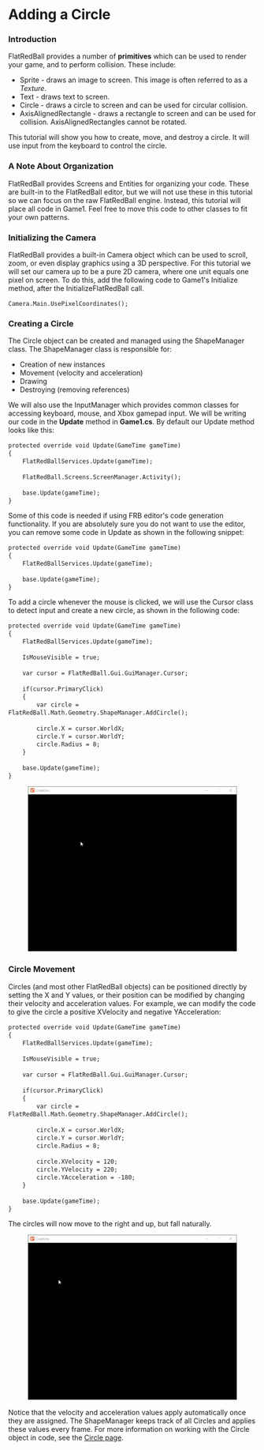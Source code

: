 # Adding a Circle

### Introduction

FlatRedBall provides a number of **primitives** which can be used to render your game, and to perform collision. These include:

* Sprite - draws an image to screen. This image is often referred to as a _Texture_.
* Text - draws text to screen.
* Circle - draws a circle to screen and can be used for circular collision.
* AxisAlignedRectangle - draws a rectangle to screen and can be used for collision. AxisAlignedRectangles cannot be rotated.

This tutorial will show you how to create, move, and destroy a circle. It will use input from the keyboard to control the circle.

### A Note About Organization

FlatRedBall provides Screens and Entities for organizing your code. These are built-in to the FlatRedBall editor, but we will not use these in this tutorial so we can focus on the raw FlatRedBall engine. Instead, this tutorial will place all code in Game1. Feel free to move this code to other classes to fit your own patterns.

### Initializing the Camera

FlatRedBall provides a built-in Camera object which can be used to scroll, zoom, or even display graphics using a 3D perspective. For this tutorial we will set our camera up to be a pure 2D camera, where one unit equals one pixel on screen. To do this, add the following code to Game1's Initialize method, after the InitializeFlatRedBall call.

```
Camera.Main.UsePixelCoordinates();
```

### Creating a Circle

The Circle object can be created and managed using the ShapeManager class. The ShapeManager class is responsible for:

* Creation of new instances
* Movement (velocity and acceleration)
* Drawing
* Destroying (removing references)

We will also use the InputManager which provides common classes for accessing keyboard, mouse, and Xbox gamepad input. We will be writing our code in the **Update** method in  **Game1.cs**. By default our Update method looks like this:

```
protected override void Update(GameTime gameTime)
{
    FlatRedBallServices.Update(gameTime);

    FlatRedBall.Screens.ScreenManager.Activity();

    base.Update(gameTime);
}
```

Some of this code is needed if using FRB editor's code generation functionality. If you are absolutely sure you do not want to use the editor, you can remove some code in Update as shown in the following snippet:

```
protected override void Update(GameTime gameTime)
{
    FlatRedBallServices.Update(gameTime);

    base.Update(gameTime);
}
```

To add a circle whenever the mouse is clicked, we will use the Cursor class to detect input and create a new circle, as shown in the following code:

```
protected override void Update(GameTime gameTime)
{
    FlatRedBallServices.Update(gameTime);

    IsMouseVisible = true;

    var cursor = FlatRedBall.Gui.GuiManager.Cursor;

    if(cursor.PrimaryClick)
    {
        var circle = FlatRedBall.Math.Geometry.ShapeManager.AddCircle();

        circle.X = cursor.WorldX;
        circle.Y = cursor.WorldY;
        circle.Radius = 8;
    }

    base.Update(gameTime);
}
```



<figure><img src="../../media/2019-10-18_08-40-34.gif" alt=""><figcaption></figcaption></figure>



### Circle Movement

Circles (and most other FlatRedBall objects) can be positioned directly by setting the X and Y values, or their position can be modified by changing their velocity and acceleration values. For example, we can modify the code to give the circle a positive XVelocity and negative YAcceleration:

```
protected override void Update(GameTime gameTime)
{
    FlatRedBallServices.Update(gameTime);

    IsMouseVisible = true;

    var cursor = FlatRedBall.Gui.GuiManager.Cursor;

    if(cursor.PrimaryClick)
    {
        var circle = FlatRedBall.Math.Geometry.ShapeManager.AddCircle();

        circle.X = cursor.WorldX;
        circle.Y = cursor.WorldY;
        circle.Radius = 8;

        circle.XVelocity = 120;
        circle.YVelocity = 220;
        circle.YAcceleration = -180;
    }

    base.Update(gameTime);
}
```

The circles will now move to the right and up, but fall naturally. &#x20;

<figure><img src="../../media/2019-10-18_08-44-03.gif" alt=""><figcaption></figcaption></figure>

Notice that the velocity and acceleration values apply automatically once they are assigned. The ShapeManager keeps track of all Circles and applies these values every frame. For more information on working with the Circle object in code, see the [Circle page](../../documentation/api/flatredball/math/geometry/circle.md).
